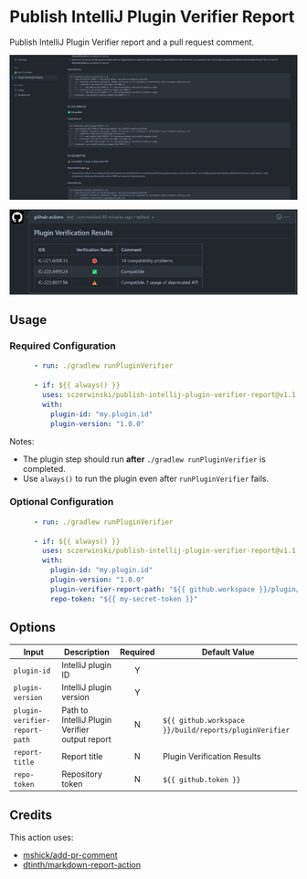 # Publish IntelliJ Plugin Verifier Report

Publish IntelliJ Plugin Verifier report and a pull request comment.

![Report](https://raw.githubusercontent.com/sczerwinski/publish-intellij-plugin-verifier-report/main/example-report.png)

![PR Comment](https://raw.githubusercontent.com/sczerwinski/publish-intellij-plugin-verifier-report/main/example-summary.png)

## Usage

### Required Configuration

```yml
      - run: ./gradlew runPluginVerifier

      - if: ${{ always() }}
        uses: sczerwinski/publish-intellij-plugin-verifier-report@v1.1.0
        with:
          plugin-id: "my.plugin.id"
          plugin-version: "1.0.0"
```

Notes:

- The plugin step should run **after** `./gradlew runPluginVerifier` is completed.
- Use `always()` to run the plugin even after `runPluginVerifier` fails.

### Optional Configuration

```yml
      - run: ./gradlew runPluginVerifier

      - if: ${{ always() }}
        uses: sczerwinski/publish-intellij-plugin-verifier-report@v1.1.0
        with:
          plugin-id: "my.plugin.id"
          plugin-version: "1.0.0"
          plugin-verifier-report-path: "${{ github.workspace }}/plugin/build/reports/pluginVerifier"
          repo-token: "${{ my-secret-token }}"
```

## Options

| Input                         | Description                                    | Required | Default Value                                          |
|-------------------------------|------------------------------------------------|:--------:|--------------------------------------------------------|
| `plugin-id`                   | IntelliJ plugin ID                             |    Y     |                                                        |
| `plugin-version`              | IntelliJ plugin version                        |    Y     |                                                        |
| `plugin-verifier-report-path` | Path to IntelliJ Plugin Verifier output report |    N     | `${{ github.workspace }}/build/reports/pluginVerifier` |
| `report-title`                | Report title                                   |    N     | Plugin Verification Results                            |
| `repo-token`                  | Repository token                               |    N     | `${{ github.token }}`                                  |

## Credits

This action uses:
- [mshick/add-pr-comment](https://github.com/mshick/add-pr-comment)
- [dtinth/markdown-report-action](https://github.com/dtinth/markdown-report-action)
